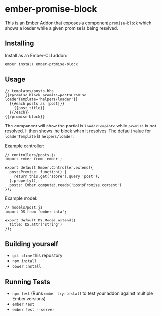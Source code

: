 # ember-promise-block

This is an Ember Addon that exposes a component `promise-block` which shows a loader while a given promise is being resolved. 

## Installing

Install as an Ember-CLI addon:

    ember install ember-promise-block

## Usage

    // templates/posts.hbs
    {{#promise-block promise=postsPromise loaderTemplate='helpers/loader'}}
      {{#each posts as |post|}}
        {{post.title}}
      {{/each}}
    {{/promise-block}}

The component will show the partial in `loaderTemplate` while `promise` is not resolved. It then shows the block when it resolves. The default value for `loaderTemplate` is `helpers/loader`.

Example controller:

    // controllers/posts.js
    import Ember from 'ember';

    export default Ember.Controller.extend({
      postsPromise: function() {
        return this.get('store').query('post');
      }.property(),
      posts: Ember.computed.reads('postsPromise.content')
    });

Example model:

    // models/post.js
    import DS from 'ember-data';
    
    export default DS.Model.extend({
      title: DS.attr('string')
    });
    
## Building yourself

* `git clone` this repository
* `npm install`
* `bower install`
    
## Running Tests

* `npm test` (Runs `ember try:testall` to test your addon against multiple Ember versions)
* `ember test`
* `ember test --server`
